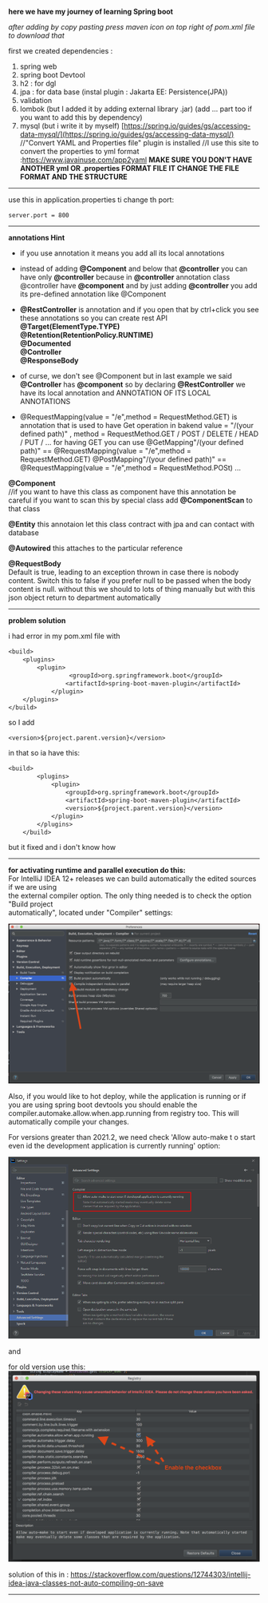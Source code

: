 **here we have my journey of learning Spring boot**

_after adding by copy pasting press maven icon on top right of pom.xml file to download that_


first we created dependencies :

1. spring web
2. spring boot Devtool
3. h2                    : for dgl
4. jpa                   : for data base  (instal plugin : Jakarta EE: Persistence ​(JPA))
5. validation     
6. lombok                 (but I added it by adding external library .jar) (add <Bulid> <plugings> ... <plugings> <Bulid> part too if you want to add this by dependency)
7. mysql                   (but i write it by myself) [https://spring.io/guides/gs/accessing-data-mysql/](https://spring.io/guides/gs/accessing-data-mysql/)   
//"Convert YAML and Properties file" plugin is installed
//I use this site to convert the properties to yml format :https://www.javainuse.com/app2yaml
**MAKE SURE YOU DON'T HAVE ANOTHER yml OR .properties FORMAT FILE IT CHANGE THE FILE FORMAT AND THE STRUCTURE**

************************************************************************************************************************
use this in application.properties ti change th port:

    server.port = 800 
************************************************************************************************************************

**annotations Hint**



* if you use annotation it means you  add all its local annotations 


* instead of adding **@Component** and below that **@controller**
you can have only **@controller** 
because
in **@controller** annotation class @controller have **@component** and by just adding **@controller** you add its pre-defined
annotation like @Component




* **@RestController** is annotation and if you open that by ctrl+click you see these annotations
so you can create rest API
**@Target(ElementType.TYPE)**  
**@Retention(RetentionPolicy.RUNTIME)**  
**@Documented**   
**@Controller**   
**@ResponseBody**     

* of curse, we don't see @Component but in last example we said **@Controller** has **@component** so
by declaring **@RestController** we have its local annotation and ANNOTATION OF ITS LOCAL ANNOTATIONS





* @RequestMapping(value = "/e",method = RequestMethod.GET) is annotation that is used to have Get operation in bakend
  value = "/(your defined path)" , method = RequestMethod.GET / POST / DELETE / HEAD / PUT / ...
for having GET you can use 
@GetMapping"/(your defined path)" == @RequestMapping(value = "/e",method = RequestMethod.GET)
@PostMapping"/(your defined path)" == @RequestMapping(value = "/e",method = RequestMethod.POSt)
...    


**@Component**   
//if you want to have this class as component have this annotation
be careful if you want to scan this by special class add **@ComponentScan** to that class

**@Entity**
this annotaion let this class contract with jpa and can contact with database

**@Autowired**
this attaches to the particular reference

**@RequestBody**    
Default is true, leading to an exception thrown in case there is nobody content.
Switch this to false if you prefer null to be passed when the body content is null.
without this we should to lots of thing manually but with this json object return to department automatically


************************************************************************************************************************

**problem solution**




i had error in my pom.xml file with

    <build>
        <plugins>
            <plugin>
                     <groupId>org.springframework.boot</groupId>
                    <artifactId>spring-boot-maven-plugin</artifactId>
                </plugin>
        </plugins>
    </build>

so I add
    
    <version>${project.parent.version}</version>

in that so ia have this:

    <build>
    		<plugins>
    			<plugin>
	    			<groupId>org.springframework.boot</groupId>
	    			<artifactId>spring-boot-maven-plugin</artifactId>
	    			<version>${project.parent.version}</version>
	    		</plugin>
	    	</plugins>
	    </build>

but it fixed and i don't know how

********************************
**for activating runtime and parallel execution do this:**     
For IntelliJ IDEA 12+ releases we can build automatically the edited sources if we are using    
the external compiler option. The only thing needed is to check the option "Build project   
automatically", located under "Compiler" settings:   

![img.png](pics/img.png)


Also, if you would like to hot deploy, while the application is running or 
if you are using spring boot devtools you should enable the compiler.automake.allow.when.app.running from registry too. This will automatically compile your changes.

For versions greater than 2021.2, we need check 'Allow auto-make t o 
start even id the development application is currently running' option:

![img_1.png](pics/img_1.png)

and 

for old version use this:
![img_2.png](pics/img_2.png)


solution of this in :
https://stackoverflow.com/questions/12744303/intellij-idea-java-classes-not-auto-compiling-on-save




********************************
